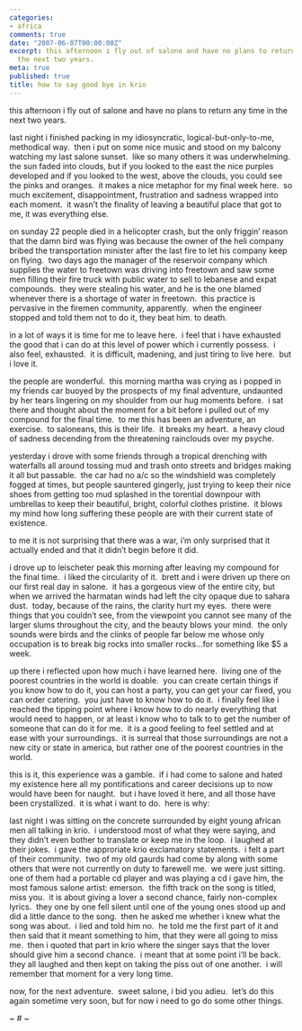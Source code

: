 ```yaml
---
categories:
- africa
comments: true
date: "2007-06-07T00:00:00Z"
excerpt: this afternoon i fly out of salone and have no plans to return any time in
  the next two years. 
meta: true
published: true
title: how to say good bye in krio
---
```


this afternoon i fly out of salone and have no plans to return any time in the next two years.  

last night i finished packing in my idiosyncratic, logical-but-only-to-me, methodical way.  then i put on some nice music and stood on my balcony watching my last salone sunset.  like so many others it was underwhelming.  the sun faded into clouds, but if you looked to the east the nice purples developed and if you looked to the west, above the clouds, you could see the pinks and oranges.  it makes a nice metaphor for my final week here.  so much excitement, disappointment, frustration and sadness wrapped into each moment.  it wasn’t the finality of leaving a beautiful place that got to me, it was everything else.

on sunday 22 people died in a helicopter crash, but the only friggin’ reason that the damn bird was flying was because the owner of the heli company bribed the transportation minister after the last fire to let his company keep on flying.  two days ago the manager of the reservoir company which supplies the water to freetown was driving into freetown and saw some men filling their fire truck with public water to sell to lebanese and expat compounds.  they were stealing his water, and he is the one blamed whenever there is a shortage of water in freetown.  this practice is pervasive in the firemen community, apparently.  when the engineer stopped and told them not to do it, they beat him. to death.  

in a lot of ways it is time for me to leave here.  i feel that i have exhausted the good that i can do at this level of power which i currently possess.  i also feel, exhausted.  it is difficult, madening, and just tiring to live here.  but i love it.

the people are wonderful.  this morning martha was crying as i popped in my friends car buoyed by the prospects of my final adventure, undaunted by her tears lingering on my shoulder from our hug moments before.  i sat there and thought about the moment for a bit before i pulled out of my compound for the final time.  to me this has been an adventure, an exercise.  to saloneans, this is their life.  it breaks my heart.  a heavy cloud of sadness decending from the threatening rainclouds over my psyche.  

yesterday i drove with some friends through a tropical drenching with waterfalls all around tossing mud and trash onto streets and bridges making it all but passable.  the car had no a/c so the windshield was completely fogged at times, but people sauntered gingerly, just trying to keep their nice shoes from getting too mud splashed in the torential downpour with umbrellas to keep their beautiful, bright, colorful clothes pristine.  it blows my mind how long suffering these people are with their current state of existence.  

to me it is not surprising that there was a war, i’m only surprised that it actually ended and that it didn’t begin before it did.  

i drove up to leischeter peak this morning after leaving my compound for the final time.  i liked the circularity of it.  brett and i were driven up there on our first real day in salone.  it has a gorgeous view of the entire city, but when we arrived the harmatan winds had left the city opaque due to sahara dust.  today, because of the rains, the clarity hurt my eyes.  there were things that you couldn’t see, from the viewpoint you cannot see many of the larger slums throughout the city, and the beauty blows your mind.  the only sounds were birds and the clinks of people far below me whose only occupation is to break big rocks into smaller rocks…for something like $5 a week.  

up there i reflected upon how much i have learned here.  living one of the poorest countries in the world is doable.  you can create certain things if you know how to do it, you can host a party, you can get your car fixed, you can order catering.  you just have to know how to do it.  i finally feel like i reached the tipping point where i know how to do nearly everything that would need to happen, or at least i know who to talk to to get the number of someone that can do it for me.  it is a good feeling to feel settled and at ease with your surroundings.  it is surreal that those surroundings are not a new city or state in america, but rather one of the poorest countries in the world.  

this is it, this experience was a gamble.  if i had come to salone and hated my existence here all my pontifications and career decisions up to now would have been for naught.  but i have loved it here, and all those have been crystallized.  it is what i want to do.  here is why:

last night i was sitting on the concrete surrounded by eight young african men all talking in krio.  i understood most of what they were saying, and they didn’t even bother to translate or keep me in the loop.  i laughed at their jokes.  i gave the approriate krio exclamatory statements.  i felt a part of their community.  two of my old gaurds had come by along with some others that were not currently on duty to farewell me.  we were just sitting.  one of them had a portable cd player and was playing a cd i gave him, the most famous salone artist: emerson.  the fifth track on the song is titled, miss you.  it is about giving a lover a second chance, fairly non-complex lyrics.  they one by one fell silent until one of the young ones stood up and did a little dance to the song.  then he asked me whether i knew what the song was about.  i lied and told him no.  he told me the first part of it and then said that it meant something to him, that they were all going to miss me.  then i quoted that part in krio where the singer says that the lover should give him a second chance.  i meant that at some point i’ll be back.  they all laughed and then kept on taking the piss out of one another.  i will remember that moment for a very long time.  

now, for the next adventure.  sweet salone, i bid you adieu.  let’s do this again sometime very soon, but for now i need to go do some other things.

~ # ~